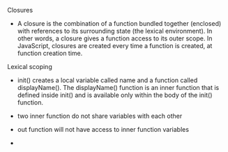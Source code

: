 Closures

- A closure is the combination of a function bundled together (enclosed) with references to its surrounding state (the lexical environment). In other words, a closure gives a function access to its outer scope. In JavaScript, closures are created every time a function is created, at function creation time.


Lexical scoping
- init() creates a local variable called name and a function called displayName(). The displayName() function is an inner function that is defined inside init() and is available only within the body of the init() function.

- two inner function do not share variables with each other
- out function will not have access to inner function variables
- 